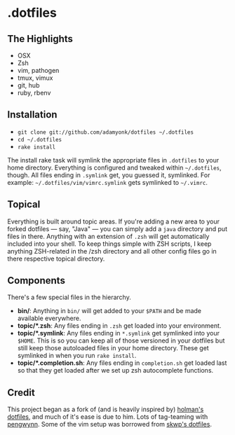 # .dotfiles

## The Highlights

- OSX
- Zsh
- vim, pathogen
- tmux, vimux
- git, hub
- ruby, rbenv

## Installation

- `git clone git://github.com/adamyonk/dotfiles ~/.dotfiles`
- `cd ~/.dotfiles`
- `rake install`

The install rake task will symlink the appropriate files in `.dotfiles` to your
home directory. Everything is configured and tweaked within `~/.dotfiles`,
though. All files ending in `.symlink` get, you guessed it, symlinked. For
example: `~/.dotfiles/vim/vimrc.symlink` gets symlinked to `~/.vimrc`.

## Topical

Everything is built around topic areas. If you're adding a new area to your
forked dotfiles — say, "Java" — you can simply add a `java` directory and put
files in there. Anything with an extension of `.zsh` will get automatically
included into your shell. To keep things simple with ZSH scripts, I keep
anything ZSH-related in the /zsh directory and all other config files go in
there respective topical directory.

## Components

There's a few special files in the hierarchy.

- **bin/**: Anything in `bin/` will get added to your `$PATH` and be made
  available everywhere.
- **topic/\*.zsh**: Any files ending in `.zsh` get loaded into your
  environment.
- **topic/\*.symlink**: Any files ending in `*.symlink` get symlinked into
  your `$HOME`. This is so you can keep all of those versioned in your dotfiles
  but still keep those autoloaded files in your home directory. These get
  symlinked in when you run `rake install`.
- **topic/\*.completion.sh**: Any files ending in `completion.sh` get loaded
  last so that they get loaded after we set up zsh autocomplete functions.

## Credit

This project began as a fork of (and is heavily inspired by)
[holman's dotfiles](http://github.com/holman/dotfiles), and much of it's
ease is due to him. Lots of tag-teaming with
[pengwynn](http://github.com/pengwynn/dotfiles). Some of the vim setup was
borrowed from [skwp's dotfiles](http://github.com/skwp/dotfiles).
